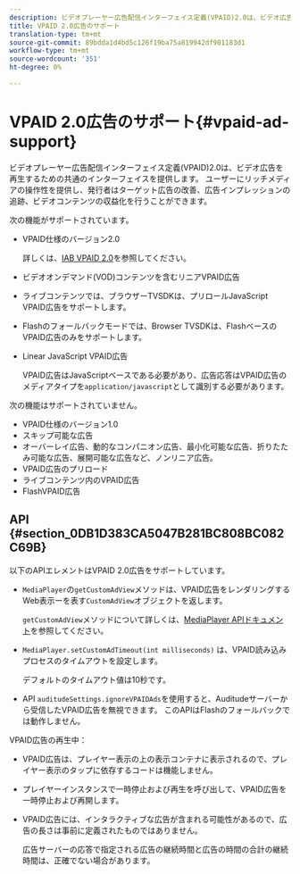 ```yaml
---
description: ビデオプレーヤー広告配信インターフェイス定義(VPAID)2.0は、ビデオ広告を再生するための共通のインターフェイスを提供します。 ユーザーにリッチメディアの操作性を提供し、発行者はターゲット広告の改善、広告インプレッションの追跡、ビデオコンテンツの収益化を行うことができます。
title: VPAID 2.0広告のサポート
translation-type: tm+mt
source-git-commit: 89bdda1d4bd5c126f19ba75a819942df901183d1
workflow-type: tm+mt
source-wordcount: '351'
ht-degree: 0%

---
```



# VPAID 2.0広告のサポート{#vpaid-ad-support}

ビデオプレーヤー広告配信インターフェイス定義(VPAID)2.0は、ビデオ広告を再生するための共通のインターフェイスを提供します。 ユーザーにリッチメディアの操作性を提供し、発行者はターゲット広告の改善、広告インプレッションの追跡、ビデオコンテンツの収益化を行うことができます。

次の機能がサポートされています。

* VPAID仕様のバージョン2.0

   詳しくは、[IAB VPAID 2.0](https://www.iab.com/guidelines/digital-video-player-ad-interface-definition-vpaid-2-0/)を参照してください。
* ビデオオンデマンド(VOD)コンテンツを含むリニアVPAID広告
* ライブコンテンツでは、ブラウザーTVSDKは、プリロールJavaScript VPAID広告をサポートします。
* Flashのフォールバックモードでは、Browser TVSDKは、FlashベースのVPAID広告のみをサポートします。
* Linear JavaScript VPAID広告

   VPAID広告はJavaScriptベースである必要があり、広告応答はVPAID広告のメディアタイプを`application/javascript`として識別する必要があります。

次の機能はサポートされていません。

* VPAID仕様のバージョン1.0
* スキップ可能な広告
* オーバーレイ広告、動的なコンパニオン広告、最小化可能な広告、折りたたみ可能な広告、展開可能な広告など、ノンリニア広告。
* VPAID広告のプリロード
* ライブコンテンツ内のVPAID広告
* FlashVPAID広告

## API {#section_0DB1D383CA5047B281BC808BC082C69B}

以下のAPIエレメントはVPAID 2.0広告をサポートしています。

* `MediaPlayer`の`getCustomAdView`メソッドは、VPAID広告をレンダリングするWeb表示ーを表す`CustomAdView`オブジェクトを返します。

   `getCustomAdView`メソッドについて詳しくは、[MediaPlayer APIドキュメント](https://help.adobe.com/en_US/primetime/api/psdk/browser_tvsdk/AdobePSDK.MediaPlayer.html)を参照してください。

* `MediaPlayer.setCustomAdTimeout(int milliseconds)` は、VPAID読み込みプロセスのタイムアウトを設定します。

   デフォルトのタイムアウト値は10秒です。

* API `auditudeSettings.ignoreVPAIDAds`を使用すると、Auditudeサーバーから受信したVPAID広告を無視できます。 このAPIはFlashのフォールバックでは動作しません。

VPAID広告の再生中：

* VPAID広告は、プレイヤー表示の上の表示コンテナに表示されるので、プレイヤー表示のタップに依存するコードは機能しません。
* プレイヤーインスタンスで一時停止および再生を呼び出して、VPAID広告を一時停止および再開します。
* VPAID広告には、インタラクティブな広告が含まれる可能性があるので、広告の長さは事前に定義されたものではありません。

   広告サーバーの応答で指定される広告の継続時間と広告の時間の合計の継続時間は、正確でない場合があります。